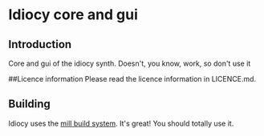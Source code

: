# Idiocy core and gui

## Introduction
Core and gui of the idiocy synth. Doesn't, you know, work, so don't use it

##Licence information
Please read the licence information in LICENCE.md.

## Building
Idiocy uses the [mill build system](https://www.lihaoyi.com/mill/). 
It's great! You should totally use it.
